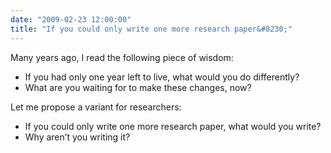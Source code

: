 ```yaml
---
date: "2009-02-23 12:00:00"
title: "If you could only write one more research paper&#8230;"
---
```




Many years ago, I read the following piece of wisdom:

- If you had only one year left to live, what would you do differently?
- What are you waiting for to make these changes, now?


Let me propose a variant for researchers:

- If you could only write one more research paper, what would you write?
- Why aren&rsquo;t you writing it?


